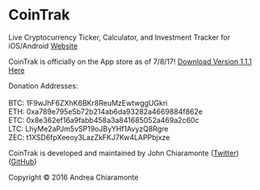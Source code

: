 # CoinTrak
Live Cryptocurrency Ticker, Calculator, and Investment Tracker for iOS/Android
[Website](http://cointrak.me)

CoinTrak is officially on the App store as of 7/8/17!
[Download Version 1.1.1 Here](https://itunes.apple.com/us/app/cointrak/id1252261298?ls=1&mt=8)

Donation Addresses: <br> <br>
BTC: 1F9wJhF6ZXhK6BKr8ReuMzEwtwggUGkri <br>
ETH: 0xa789e795e5b72b214ab6da93282a4669884f862e <br>
ETC: 0x8e362ef16a9fabb458a3a841685052a469a2c60c <br>
LTC: LhyMe2aPJm5vSP19oJByYHf1AvyzQ8Rgre <br>
ZEC: t1XSD6fpXeeoy3LazZkFKJ7Kw4LAPPbjxze <br>

CoinTrak is developed and maintained by John Chiaramonte ([Twitter](http://twitter.com/jchiaramonte_)) ([GitHub](http://github.com/jccherry))

Copyright © 2016 Andrea Chiaramonte
